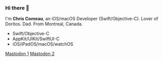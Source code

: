 ### Hi there 👋

I'm **Chris Comeau**, an iOS/macOS Developer (Swift/Objective-C).
Lover of Doritos. Dad. From Montreal, Canada.

* Swift/Objective-C
* AppKit/UIKit/SwiftUI-C
* iOS/iPadOS/macOS/watchOS

<a rel="me" href="https://mastodon.social/@chriscomeau">Mastodon 1</a>
<a rel="me" href="https://mastodon.gamedev.place/@chriscomeau">Mastodon 2</a>
